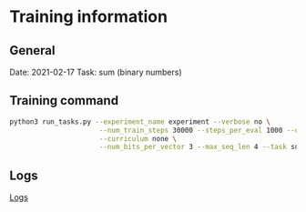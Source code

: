 # Training information

## General

Date: 2021-02-17
Task: sum (binary numbers)

## Training command

```bash
python3 run_tasks.py --experiment_name experiment --verbose no \
                      --num_train_steps 30000 --steps_per_eval 1000 --use_local_impl yes \
                      --curriculum none \
                      --num_bits_per_vector 3 --max_seq_len 4 --task sum
```

## Logs

[Logs](./out.log)
